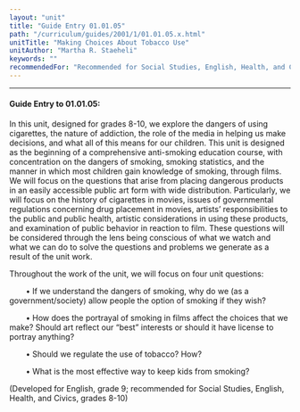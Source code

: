 ```yaml
---
layout: "unit"
title: "Guide Entry 01.01.05"
path: "/curriculum/guides/2001/1/01.01.05.x.html"
unitTitle: "Making Choices About Tobacco Use"
unitAuthor: "Martha R. Staeheli"
keywords: ""
recommendedFor: "Recommended for Social Studies, English, Health, and Civics, grades 8-10."
---
```

<body>
<hr/>
<h4>
Guide Entry to 01.01.05:
</h4>
<p>
In this unit, designed for grades 8-10, we explore the dangers of using cigarettes, the nature of addiction, the role of the media in helping us make decisions, and what all of this means for our children. This unit is designed as the beginning of a comprehensive anti-smoking education course, with concentration on the dangers of smoking, smoking statistics, and the manner in which most children gain knowledge of smoking, through films. We will focus on the questions that arise from placing dangerous products in an easily accessible public art form with wide distribution. Particularly, we will focus on the history of cigarettes in movies, issues of governmental regulations concerning drug placement in movies, artists’ responsibilities to the public and public health, artistic considerations in using these products, and examination of public behavior in reaction to film. These questions will be considered through the lens being conscious of what we watch and what we can do to solve the questions and problems we generate as a result of the unit work.
</p>
<p>
Throughout the work of the unit, we will focus on four unit questions:
</p>
<p>
<font color="#ffffff" style="visibility:hidden;">
____
</font>
• If we understand the dangers of smoking, why do we (as a government/society) allow people the option of smoking if they wish?
</p>
<p>
<font color="#ffffff" style="visibility:hidden;">
____
</font>
• How does the portrayal of smoking in films affect the choices that we make? Should art reflect our “best” interests or should it have license to portray anything?
</p>
<p>
<font color="#ffffff" style="visibility:hidden;">
____
</font>
• Should we regulate the use of tobacco? How?
</p>
<p>
<font color="#ffffff" style="visibility:hidden;">
____
</font>
• What is the most effective way to keep kids from smoking?
</p>
<p>
(Developed for English, grade 9; recommended for Social Studies, English, Health, and Civics, grades 8-10)
</p>
</body>

